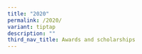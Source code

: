 ```yaml
---
title: "2020"
permalink: /2020/
variant: tiptap
description: ""
third_nav_title: Awards and scholarships
---
```

